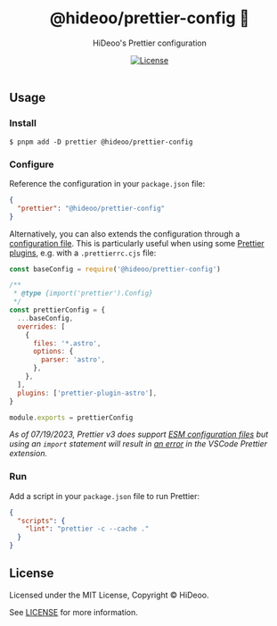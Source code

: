 <div align="center">
  <h1>@hideoo/prettier-config 📐</h1>
  <p>HiDeoo's Prettier configuration</p>
</div>

<div align="center">
  <a href="https://github.com/HiDeoo/prettier-config/blob/main/LICENSE">
    <img alt="License" src="https://badgen.net/github/license/hideoo/prettier-config" />
  </a>
  <br /><br />
</div>

## Usage

### Install

```shell
$ pnpm add -D prettier @hideoo/prettier-config
```

### Configure

Reference the configuration in your `package.json` file:

```json
{
  "prettier": "@hideoo/prettier-config"
}
```

Alternatively, you can also extends the configuration through a [configuration file](https://prettier.io/docs/en/configuration.html). This is particularly useful when using some [Prettier plugins](https://prettier.io/docs/en/plugins.html), e.g. with a `.prettierrc.cjs` file:

```js
const baseConfig = require('@hideoo/prettier-config')

/**
 * @type {import('prettier').Config}
 */
const prettierConfig = {
  ...baseConfig,
  overrides: [
    {
      files: '*.astro',
      options: {
        parser: 'astro',
      },
    },
  ],
  plugins: ['prettier-plugin-astro'],
}

module.exports = prettierConfig
```

_As of 07/19/2023, Prettier v3 does support [ESM configuration files](https://prettier.io/docs/en/configuration.html#configuration-file) but using an `import` statement will result in [an error](https://github.com/prettier/prettier-vscode/issues/3066) in the VSCode Prettier extension._

### Run

Add a script in your `package.json` file to run Prettier:

```json
{
  "scripts": {
    "lint": "prettier -c --cache ."
  }
}
```

## License

Licensed under the MIT License, Copyright © HiDeoo.

See [LICENSE](https://github.com/HiDeoo/prettier-config/blob/main/LICENSE) for more information.
